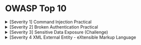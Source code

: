 # OWASP Top 10

<details>
  <summary>[Severity 1] Command Injection Practical</summary>

> What strange text file is in the website root directory?

```
$ ls
```

```
css
drpepper.txt
evilshell.php
index.php
js 
```

> How many non-root/non-service/non-daemon users are there?  how to know that in linux

```
getent passwd | awk -F: '$3 >= 1000 && $7 != "/usr/sbin/nologin" && $7 != "/bin/false" && $1 != "nobody" {print $1}' | wc -l
```

```
0
```

> What user is this app running as?

```
$ whoami
```

```
www-data 
```

> What is the user's shell set as?

```
getent passwd www-data | cut -d: -f7
```

> What version of Ubuntu is running?

```
$ cat /etc/os-release
```

```
18.04.4 
```

> Print out the MOTD.  What favorite beverage is shown?

```
$ cat drpepper.txt
```

```
I love Dr Pepper 
```

</details>


<details>
   <summary>[Severity 2] Broken Authentication Practical</summary>


> What is the flag that you found in darren's account?

- if you try to rigister using ``darren``
  - user already exist
- now register using ``darren   `` and login you will found the flag

> do same to ``auther``





  
</details>



<details>
  <summary>[Severity 3] Sensitive Data Exposure (Challenge)</summary>

![image](https://github.com/user-attachments/assets/3998c50c-5e62-4c36-9e2d-d57e48981a08)


![image](https://github.com/user-attachments/assets/c32a4e6e-078b-4396-a759-683fd515eff1)


![image](https://github.com/user-attachments/assets/8f486f43-09ad-414f-b40a-2c12b57fd2de)

```
��������tablesessionssessionsCREATE TABLE sessions(
sessionID TEXT NOT NULL UNIQUE,
userID TEXT NOT NULL,
expiry INT NOT NULL,
PRIMARY KEY (sessionID))/Cindexsqlite_autoindex_sessions_1sessions�*�'�-tableusersusersCREATE TABLE users(
userID TEXT NOT NULL UNIQUE,
username TEXT NOT NULL UNIQUE,
password TEXT NOT NULL,
admin INT NOT NULL,
�h��GKHMMEY(user23023b67a32488588db1e28579ced7ecBobad0234829205b9033196ba818f7a872bJM4e8423b514eef575394ff78caed3254dAlice268b38ca7b84f44fa0a6cdc86e6301e0JMM   4413096d9c933359b898b6202288a650admin6eea9b7ef19179a06954edd0f6c05ceb
����mH%%$M23023b67a32488588db1e28579ced7ec$M4e8423b514eef575394ff78caed3254d#M  4413096d9c933359b898b6202288a650
�J����  Bob     Alice   admin
�$                              
```
> admin password hash is

```
6eea9b7ef19179a06954edd0f6c05ceb
```

> crack it on crackstation

```
qwertyuiop
```

```
THM{Yzc2YjdkMjE5N2VjMzNhOTE3NjdiMjdl}
```


</details>



<details>
    <summary>[Severity 4 XML External Entity - eXtensible Markup Language</summary>


   
</details>
























